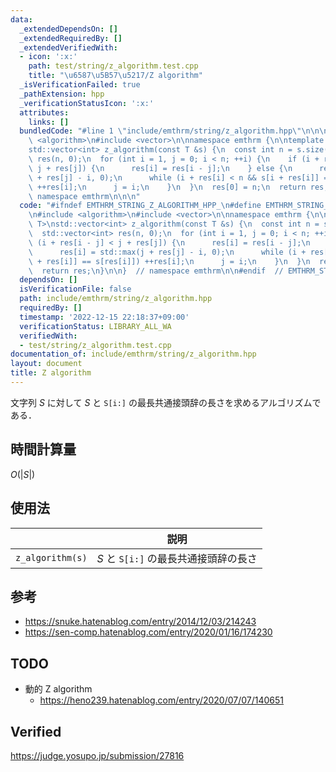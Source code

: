 ```yaml
---
data:
  _extendedDependsOn: []
  _extendedRequiredBy: []
  _extendedVerifiedWith:
  - icon: ':x:'
    path: test/string/z_algorithm.test.cpp
    title: "\u6587\u5B57\u5217/Z algorithm"
  _isVerificationFailed: true
  _pathExtension: hpp
  _verificationStatusIcon: ':x:'
  attributes:
    links: []
  bundledCode: "#line 1 \"include/emthrm/string/z_algorithm.hpp\"\n\n\n\n#include\
    \ <algorithm>\n#include <vector>\n\nnamespace emthrm {\n\ntemplate <typename T>\n\
    std::vector<int> z_algorithm(const T &s) {\n  const int n = s.size();\n  std::vector<int>\
    \ res(n, 0);\n  for (int i = 1, j = 0; i < n; ++i) {\n    if (i + res[i - j] <\
    \ j + res[j]) {\n      res[i] = res[i - j];\n    } else {\n      res[i] = std::max(j\
    \ + res[j] - i, 0);\n      while (i + res[i] < n && s[i + res[i]] == s[res[i]])\
    \ ++res[i];\n      j = i;\n    }\n  }\n  res[0] = n;\n  return res;\n}\n\n}  //\
    \ namespace emthrm\n\n\n"
  code: "#ifndef EMTHRM_STRING_Z_ALGORITHM_HPP_\n#define EMTHRM_STRING_Z_ALGORITHM_HPP_\n\
    \n#include <algorithm>\n#include <vector>\n\nnamespace emthrm {\n\ntemplate <typename\
    \ T>\nstd::vector<int> z_algorithm(const T &s) {\n  const int n = s.size();\n\
    \  std::vector<int> res(n, 0);\n  for (int i = 1, j = 0; i < n; ++i) {\n    if\
    \ (i + res[i - j] < j + res[j]) {\n      res[i] = res[i - j];\n    } else {\n\
    \      res[i] = std::max(j + res[j] - i, 0);\n      while (i + res[i] < n && s[i\
    \ + res[i]] == s[res[i]]) ++res[i];\n      j = i;\n    }\n  }\n  res[0] = n;\n\
    \  return res;\n}\n\n}  // namespace emthrm\n\n#endif  // EMTHRM_STRING_Z_ALGORITHM_HPP_\n"
  dependsOn: []
  isVerificationFile: false
  path: include/emthrm/string/z_algorithm.hpp
  requiredBy: []
  timestamp: '2022-12-15 22:18:37+09:00'
  verificationStatus: LIBRARY_ALL_WA
  verifiedWith:
  - test/string/z_algorithm.test.cpp
documentation_of: include/emthrm/string/z_algorithm.hpp
layout: document
title: Z algorithm
---
```


文字列 $S$ に対して $S$ と `S[i:]` の最長共通接頭辞の長さを求めるアルゴリズムである．


## 時間計算量

$O(\lvert S \rvert)$


## 使用法

||説明|
|:--:|:--:|
|`z_algorithm(s)`|$S$ と `S[i:]` の最長共通接頭辞の長さ|


## 参考

- https://snuke.hatenablog.com/entry/2014/12/03/214243
- https://sen-comp.hatenablog.com/entry/2020/01/16/174230


## TODO

- 動的 Z algorithm
  - https://heno239.hatenablog.com/entry/2020/07/07/140651


## Verified

https://judge.yosupo.jp/submission/27816
